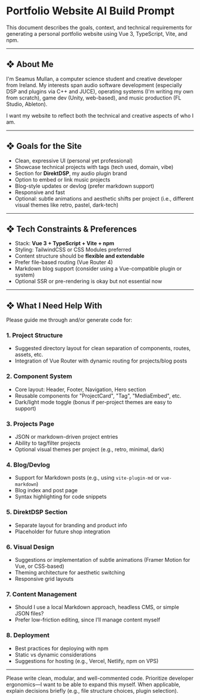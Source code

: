 # Portfolio Website AI Build Prompt

This document describes the goals, context, and technical requirements for generating a personal portfolio website using Vue 3, TypeScript, Vite, and npm.

---

## ❖ About Me

I'm Seamus Mullan, a computer science student and creative developer from Ireland. My interests span audio software development (especially DSP and plugins via C++ and JUCE), operating systems (I'm writing my own from scratch), game dev (Unity, web-based), and music production (FL Studio, Ableton).

I want my website to reflect both the technical and creative aspects of who I am.

---

## ❖ Goals for the Site

- Clean, expressive UI (personal yet professional)
- Showcase technical projects with tags (tech used, domain, vibe)
- Section for **DirektDSP**, my audio plugin brand
- Option to embed or link music projects
- Blog-style updates or devlog (prefer markdown support)
- Responsive and fast
- Optional: subtle animations and aesthetic shifts per project (i.e., different visual themes like retro, pastel, dark-tech)

---

## ❖ Tech Constraints & Preferences

- Stack: **Vue 3 + TypeScript + Vite + npm**
- Styling: TailwindCSS or CSS Modules preferred
- Content structure should be **flexible and extendable**
- Prefer file-based routing (Vue Router 4)
- Markdown blog support (consider using a Vue-compatible plugin or system)
- Optional SSR or pre-rendering is okay but not essential now

---

## ❖ What I Need Help With

Please guide me through and/or generate code for:

### 1. Project Structure

- Suggested directory layout for clean separation of components, routes, assets, etc.
- Integration of Vue Router with dynamic routing for projects/blog posts

### 2. Component System

- Core layout: Header, Footer, Navigation, Hero section
- Reusable components for "ProjectCard", "Tag", "MediaEmbed", etc.
- Dark/light mode toggle (bonus if per-project themes are easy to support)

### 3. Projects Page

- JSON or markdown-driven project entries
- Ability to tag/filter projects
- Optional visual themes per project (e.g., retro, minimal, dark)

### 4. Blog/Devlog

- Support for Markdown posts (e.g., using `vite-plugin-md` or `vue-markdown`)
- Blog index and post page
- Syntax highlighting for code snippets

### 5. DirektDSP Section

- Separate layout for branding and product info
- Placeholder for future shop integration

### 6. Visual Design

- Suggestions or implementation of subtle animations (Framer Motion for Vue, or CSS-based)
- Theming architecture for aesthetic switching
- Responsive grid layouts

### 7. Content Management

- Should I use a local Markdown approach, headless CMS, or simple JSON files?
- Prefer low-friction editing, since I’ll manage content myself

### 8. Deployment

- Best practices for deploying with npm
- Static vs dynamic considerations
- Suggestions for hosting (e.g., Vercel, Netlify, npm on VPS)

---

Please write clean, modular, and well-commented code. Prioritize developer ergonomics—I want to be able to expand this myself. When applicable, explain decisions briefly (e.g., file structure choices, plugin selection).
